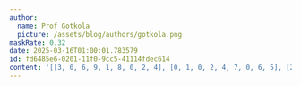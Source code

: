 ```yaml
---
author:
  name: Prof Gotkola
  picture: /assets/blog/authors/gotkola.png
maskRate: 0.32
date: 2025-03-16T01:00:01.783579
id: fd6485e6-0201-11f0-9cc5-41114fdec614
content: '[[3, 0, 6, 9, 1, 8, 0, 2, 4], [0, 1, 0, 2, 4, 7, 0, 6, 5], [2, 4, 7, 6, 5, 0, 9, 1, 0], [8, 3, 0, 4, 2, 9, 0, 7, 6], [0, 7, 0, 0, 0, 6, 1, 0, 2], [0, 6, 2, 1, 0, 0, 8, 9, 3], [1, 9, 5, 3, 6, 0, 4, 8, 7], [6, 8, 3, 0, 9, 0, 2, 0, 1], [0, 0, 4, 5, 8, 1, 0, 3, 0]]'
---
```

